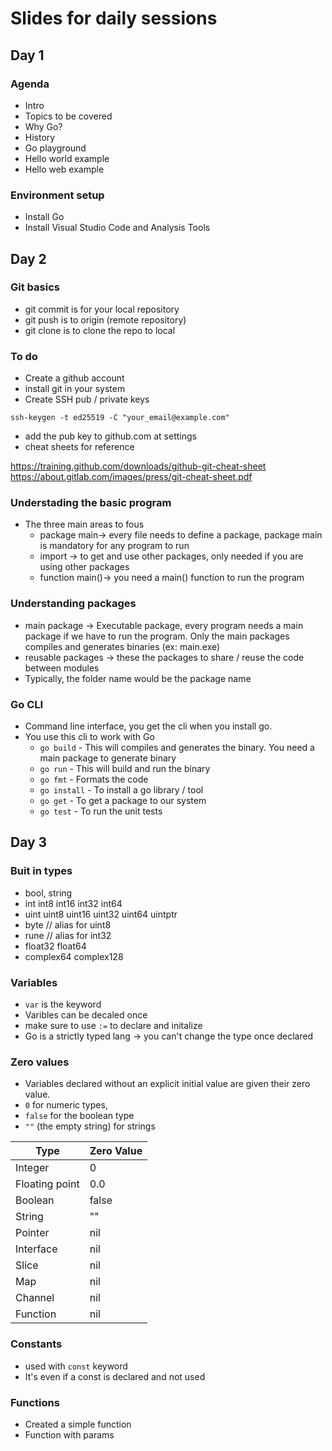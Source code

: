 # Slides for daily sessions

## Day 1

### Agenda

- Intro
- Topics to be covered
- Why Go?
- History
- Go playground
- Hello world example
- Hello web example

### Environment setup

- Install Go
- Install Visual Studio Code and Analysis Tools

## Day 2

### Git basics

- git commit is for your local repository
- git push is to origin (remote repository)
- git clone is to clone the repo to local

### To do

- Create a github account
- install git in your system
- Create SSH pub / private keys

```ssh-keygen -t ed25519 -C "your_email@example.com"```

- add the pub key to github.com at settings
- cheat sheets for reference

https://training.github.com/downloads/github-git-cheat-sheet
https://about.gitlab.com/images/press/git-cheat-sheet.pdf

### Understading the basic program

- The three main areas to fous
  - package main-> every file needs to define a package, package main is mandatory for any program to run
  - import -> to get and use other packages, only needed if you are using other packages
  - function main()-> you need a main() function to run the program

### Understanding packages

- main package -> Executable package, every program needs a main package if we have to run the program. Only the main packages compiles and generates binaries (ex: main.exe)
- reusable packages -> these the packages to share / reuse the code between modules
- Typically, the folder name would be the package name

### Go CLI

- Command line interface, you get the cli when you install go.
- You use this cli to work with Go
  - `go build` - This will compiles and generates the binary. You need a main package to generate binary
  - `go run` - This will build and run the binary
  - `go fmt` - Formats the code
  - `go install` - To install a go library / tool
  - `go get` - To get a package to our system
  - `go test` - To run the unit tests

## Day 3

### Buit in types

- bool, string
- int int8 int16 int32 int64
- uint uint8 uint16 uint32 uint64 uintptr
- byte // alias for uint8
- rune // alias for int32
- float32 float64
- complex64 complex128

### Variables

- `var` is the keyword
- Varibles can be decaled once
- make sure to use `:=` to declare and initalize
- Go is a strictly typed lang -> you can't change the type once declared

### Zero values

- Variables declared without an explicit initial value are given their zero value.
- `0` for numeric types,
- `false` for the boolean type
- `""` (the empty string) for strings

| Type          | Zero Value  |
| -----------   | ----------- |
| Integer       | 0           |
| Floating point| 0.0         |
| Boolean       | false       |
| String        | ""          |
| Pointer       | nil         |
| Interface     | nil         |
| Slice         | nil         |
| Map           | nil         |
| Channel       | nil         |
| Function      | nil         |

### Constants

- used with `const` keyword
- It's even if a const is declared and not used

### Functions

- Created  a simple function
- Function with params

